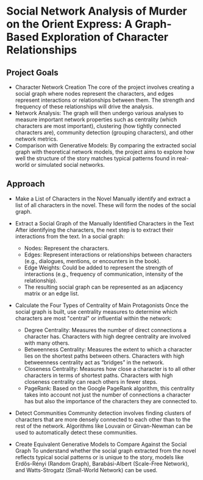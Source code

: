 # Social Network Analysis of Murder on the Orient Express: A Graph-Based Exploration of Character Relationships

## Project Goals
- Character Network Creation
The core of the project involves creating a social graph where nodes represent the characters, and edges represent interactions or relationships between them. The strength and frequency of these relationships will drive the analysis.
- Network Analysis:
The graph will then undergo various analyses to measure important network properties such as centrality (which characters are most important), clustering (how tightly connected characters are), community detection (grouping characters), and other network metrics.
- Comparison with Generative Models:
By comparing the extracted social graph with theoretical network models, the project aims to explore how well the structure of the story matches typical patterns found in real-world or simulated social networks.

## Approach 

- Make a List of Characters in the Novel
  Manually identify and extract a list of all characters in the novel. These will form the nodes of the social graph. 

- Extract a Social Graph of the Manually Identified Characters in the Text
  After identifying the characters, the next step is to extract their interactions from the text. In a social graph:
  - Nodes: Represent the characters.
  - Edges: Represent interactions or relationships between characters (e.g., dialogues, mentions, or encounters in the book).
  - Edge Weights: Could be added to represent the strength of interactions (e.g., frequency of communication, intensity of the relationship).
  - The resulting social graph can be represented as an adjacency matrix or an edge list.

- Calculate the Four Types of Centrality of Main Protagonists
  Once the social graph is built, use centrality measures to determine which characters are most "central" or influential within the network:

  - Degree Centrality: Measures the number of direct connections a character has. Characters with high degree centrality are involved with many others.
  - Betweenness Centrality: Measures the extent to which a character lies on the shortest paths between others. Characters with high betweenness centrality act as “bridges” in the network.
  - Closeness Centrality: Measures how close a character is to all other characters in terms of shortest paths. Characters with high closeness centrality can reach others in fewer steps.
  - PageRank: Based on the Google PageRank algorithm, this centrality takes into account not just the number of connections a character has but also the importance of the characters they are connected to.
  
- Detect Communities
  Community detection involves finding clusters of characters that are more densely connected to each other than to the rest of the network.
  Algorithms like Louvain or Girvan-Newman can be used to automatically detect these communities.

- Create Equivalent Generative Models to Compare Against the Social Graph
  To understand whether the social graph extracted from the novel reflects typical social patterns or is unique to the story, models like Erdős-Rényi (Random Graph), Barabási-Albert (Scale-Free Network), and Watts-Strogatz (Small-World Network) can be used.
